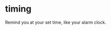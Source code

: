 timing
================================================================================


Remind you at your set time, like your alarm clock.
